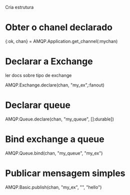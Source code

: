 Cria estrutura

# Obter o chanel declarado 

{:ok, chan} = AMQP.Application.get_channel(:mychan)


# Declarar a Exchange

ler docs sobre tipo de exchange

AMQP.Exchange.declare(chan, "my_ex",:fanout)


# Declarar queue

AMQP.Queue.declare(chan, "my_queue", []:durable])


# Bind exchange a queue

AMQP.Queue.bind(chan, "my_queue", "my_ex")


# Publicar mensagem simples

AMQP.Basic.publish(chan, "my_ex", "", "hello")